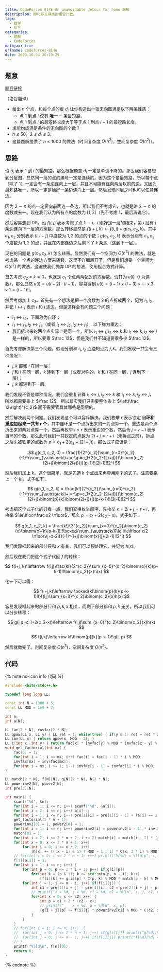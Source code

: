 ```yaml
---
title: CodeForces 814E An unavoidable detour for home 题解
description: 即巧妙又麻烦的组合计数。
tags:
  - 数学
  - 组合
categories:
  - 题解
  - CodeForces
mathjax: true
urlname: codeforces-814e
date: 2023-10-04 20:19:29
---
```



## 题意

[题目链接](https://codeforces.com/problemset/problem/814/E)

（洛谷翻译）

- 给出 $n$ 个点，和每个点的度 $d_i$ 让你构造出一张无向图满足以下两条性质：
   - 点 $1$ 到点 $i$ 仅有 **唯一** 一条最短路。
   - 点 $1$ 到点 $i$ 的最短路长度大于等于点 $1$ 到点 $i-1$ 的最短路长度。
- 求能构成满足条件的无向图的个数？
- $n \leq 50$，$2 \leq d_i \leq 3$。
- 这篇题解提供了 $n \le 1000$ 的做法（时间复杂度 $O(n^3)$，空间复杂度 $O(n^2)$）。

## 思路

设 $d_i$ 表示 $1$ 到 $i$ 的最短路，那么根据题意 $d_i$ 一定是单调不降的。那么我们容易想到分层图，显然同一层的点的编号一定是连续的。因为这个是最短路，所以每个点（除了 $1$）一定会有一条边连向上一层，并且不可能有连向两层以前的边。又因为最短路唯一，所以一定是恰好一条边连向上一层。然后发现同层之间也可以任意连边。

因为 $2\sim n$ 的点一定要向前面连一条边，所以我们不考虑它，也就是讲 $2\sim n$ 的度数减去一。现在我们认为所有点的度数为 $[1, 2]$（先不考虑 $1$，最后再说它）。

然后容易想到 DP。设 $f(i, j)$ 表示考虑了点 $1 \sim i$，$i$ 刚好是一层的结束，第 $i$ 层有 $j$ 条边连向下一层的方案数。那么转移显然是 $f(i + j, k) \leftarrow f(i, j) + g(c_1, c_2, k)$。其中 $c_1,c_2$ 分别表示 $(i, i + j]$ 中度数为 $1,2$ 的点的个数；$g(c_1, c_2, k)$ 表示分别有 $c_1,c_2$ 个度数为 $1, 2$ 的点，并且在内部连边之后剩下了 $k$ 条边（连到下一层）。

现在的问题是 $g(c_1, c_2, k)$ 怎么转移。显然我们有一个空间为 $O(n^3)$ 的做法，就是考虑某一个点的连边方案来转移，这里不详细展开了。但是我们想要一个空间为 $O(n^2)$ 的做法，这迫使我们抛弃 DP 的想法，使用组合方式计算。

首先考虑 $c_2=k=0$，也就是 $c_1$ 个点两两配对的方案数。设其为 $u(i)$（$i$ 为偶数），那么显然 $u(i) = u(i - 2) \cdot (i - 1)$，容易得到 $u(i) = (i - 1)\times (i - 3)\times \cdots \times 3\times 1 = (i - 1)!!$。

然后考虑加上 $c_2$。首先有一个想法是把一个度数为 $2$ 的点拆成两个，记为 $i_1, i_2$，并记 $i \leftrightarrow j$ 表示 $i$ 和 $j$ 连边。但是这样会有问题三个问题：

- $i_1 \leftrightarrow i_2$，下面称为自环；
- $i_1 \leftrightarrow j_1,i_2\leftrightarrow j_2$（或者 $i_1\leftrightarrow j_2,i_2\leftrightarrow j_1$），以下称为重边；
- 我们拆出来的两个点实际上是同一个，所以 $i_1\leftrightarrow j,i_2\leftrightarrow k$ 和 $i_1\leftrightarrow k,i_2\leftrightarrow j$ 是一样的，所以要乘 $\frac 12$，但是我们并不知道要乘多少 $\frac 12$。

首先考虑解决第三个问题。假设分别和 $i_1, i_2$ 连边的点为 $j,k$。我们发现一共会有三种情况：

- $j,k$ 都和 $i$ 在同一层；
- $j$ 和 $i$ 在同一层，$k$ 连到下一层（或者对称的，$k$ 和 $i$ 在同一层，$j$ 连到下一层）；
- $j,k$ 都连到下一层。

我们发现不管是哪种情况，我们会重复计算 $i_1\leftrightarrow j,i_2\leftrightarrow k$ 和 $i_1\leftrightarrow k,i_2\leftrightarrow j$，所以都需要乘上 $\frac 12$。所以其实我们只需要整体乘上 $\left(\frac 12\right)^{c_2}$ 而不需要管具体哪些是同层的。

然后解决前两个问题。我们发现这个可以容斥解决。我们枚举 $r$ 表示钦定 **自环和重边加起来一共有 $r$ 个**，其中自环是一个点拆出来的一对点算一个，重边是两个点拆出来的两对点算一个。然后再枚举 $i\le r$ 表示重边的个数，然后令 $j=r-i$ 表示自环的个数。那么此时我们一共钦定的点数为 $2i+j=r+i$（未拆点之前），拆点之后未被钦定的点数为 $p=c_1+2(c_2-(2i+j))$。那么式子应该是：

$$
g(c_1, c_2, 0) = \frac{1}{2^{c_2}}\sum_{r=0}^{c_2}(-1)^r\sum_{\substack{i+j=r\\p=c_1+2(c_2-(2i+j))}}\binom{c_2}{2i+j}\binom{2i+j}{j}(p-1)!!(2i-1)!!2^i
$$

然后我们加上 $k$。这个很简单，就是先选 $k$ 个点出来再套用刚才的式子。注意要乘上一个 $k!$。式子如下：

$$
g(c_1, c_2, k) = \frac{k!}{2^{c_2}}\sum_{r=0}^{c_2}(-1)^r\sum_{\substack{i+j=r\\p=c_1+2(c_2-(2i+j))}}\binom{c_2}{2i+j}\binom{p}{k}\binom{2i+j}{j}(p-k-1)!!(2i-1)!!2^i
$$

考虑把这个式子化的好看一点。我们交换枚举顺序，先枚举 $x=2i+j=r+i$，再枚举 $i\le\lfloor\frac x2 \rfloor$，那么 $p=c_1+2(c_2-x)$。式子如下：

$$
g(c_1, c_2, k) = \frac{k!}{2^{c_2}}\sum_{x=0}^{c_2}\binom{c_2}{x}\binom{p}{k}(p-k-1)!!\boxed{\sum_{\substack{0\le i\le\lfloor x/2 \rfloor\\j=x-2i}}(-1)^{i+j}\binom{x}{j}(2i-1)!!2^i}
$$

我们发现框起来的部分只和 $x$ 有关，我们可以预处理它，并记为 $h(x)$。

然后现在我们把这个式子代回 $f$ 的转移：

$$
f(i+j, k)\leftarrow f(i,j)\frac{k!}{2^{c_2}}\sum_{x=0}^{c_2}\binom{p}{k}(p-k-1)!!\binom{c_2}{x}h(x)
$$

化一下可以得：

$$
f(i+j,k)\leftarrow \boxed{k!\binom{p}{k}(p-k-1)!!}f(i,j)\sum_{x=0}^{c_2}\binom{c_2}{x}h(x)
$$

容易发现框起来的部分只和 $p,k,x$ 相关，而剩下部分都和 $p,k$ 无关。所以我们可以分步转移：

$$
g(i,p=c_1+2(c_2-x))\leftarrow f(i,j)\sum_{x=0}^{c_2}\binom{c_2}{x}h(x)
$$

$$
f(i,k)\leftarrow k!\binom{p}{k}(p-k-1)!!g(i, p)
$$

然后就做完了。时间复杂度 $O(n^3)$，空间复杂度 $O(n^2)$。

## 代码

{% note no-icon info 代码 %}

```cpp
#include <bits/stdc++.h>

typedef long long LL;

const int N = 1000 + 5;
const LL MOD = 1e9 + 7;

int n;
int a[N];

LL fac[2 * N], invfac[2 * N];
LL qpow(LL x, LL y) { LL ret = 1; while(true) { if(y & 1) ret = ret * x % MOD; if(!(y >>= 1)) return ret; x = x * x % MOD; } }
LL inv(LL x) { return qpow(x, MOD - 2); }
LL C(int x, int y) { return fac[x] * invfac[y] % MOD * invfac[x - y] % MOD; }
void get_factorial(int mx) {
	fac[0] = 1;
	for(int i = 1; i <= mx; i++) fac[i] = fac[i - 1] * i % MOD;
	invfac[mx] = inv(fac[mx]);
	for(int i = mx; i >= 1; i--) invfac[i - 1] = invfac[i] * i % MOD;
}

LL match[2 * N], f[N][N], g[N][2 * N], h[2 * N];
LL powerinv2[N], power2[N];
int pre[3][N];

int main() {
	scanf("%d", &n);
	for(int i = 1; i <= n; i++) scanf("%d", &a[i]);
	for(int i = 2; i <= n; i++) a[i]--;
	for(int i = 1; i <= n; i++) pre[1][i] = pre[1][i - 1] + (a[i] == 1), pre[2][i] = pre[2][i - 1] + (a[i] == 2);
	get_factorial(2 * n + 1);
	powerinv2[0] = 1, power2[0] = 1;
	for(int i = 1; i <= n; i++) powerinv2[i] = powerinv2[i - 1] * inv(2) % MOD, power2[i] = power2[i - 1] * 2 % MOD;
	match[0] = 1;
	for(int i = 2; i <= 2 * n + 2; i += 2) match[i] = match[i - 2] * (i - 1) % MOD;
	for(int x = 0; x <= 2 * n + 1; x++)
		for(int i = 0; i <= x / 2; i++)
			(h[x] += (((x - i) & 1) ? MOD - 1 : 1) * C(x, 2 * i) % MOD * match[2 * i] % MOD * power2[i]) %= MOD;
	// for(int i = 0; i <= 2 * n + 1; i++) printf("h[%d] = %lld\n", i, h[i]);
	f[1][a[1]] = 1;
	for(int i = 1; i <= n; i++) {
		for(int p = 0; p <= 2 * i + 1; p++) if(g[i][p])
			for(int k = (p & 1); k <= std::min(p, n - i); k++)
				(f[i][k] += g[i][p] * C(p, k) % MOD * match[p - k] % MOD * fac[k]) %= MOD;
		for(int j = 1; j <= n - i; j++) if(f[i][j]) {
			int c1 = pre[1][i + j] - pre[1][i], c2 = pre[2][i + j] - pre[2][i];
			// printf("i = %d, j = %d, c1 = %d, c2 = %d\n", i, j, c1, c2);
			for(int x = 0; x <= c2; x++) {
				int p = c1 + 2 * (c2 - x);
				// printf("    x = %d, p = %d\n", x, p);
				(g[i + j][p] += f[i][j] * powerinv2[c2] % MOD * C(c2, x) % MOD * h[x]) %= MOD;
			}
		}
	}
	// for(int i = 1; i <= n; i++)  {
	// 	for(int j = 0; j <= 2 * n + 1; j++) if(g[i][j]) printf("g[%d][%d] = %lld\n", i, j, g[i][j]);
	// 	for(int j = 0; j <= n - i; j++) if(f[i][j]) printf("f[%d][%d] = %lld\n", i, j, f[i][j]);
	// }
	printf("%lld\n", f[n][0]);
	return 0;
}
```

{% endnote %}

